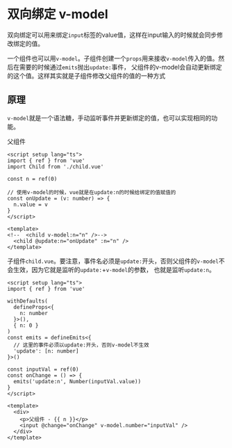 # 双向绑定 v-model

双向绑定可以用来绑定`input`标签的value值，这样在input输入的时候就会同步修改绑定的值。

一个组件也可以用`v-model`。子组件创建一个`props`用来接收`v-model`传入的值。然后在需要的时候通过`emits`抛出`update:`事件，
父组件的v-model会自动更新绑定的这个值。这样其实就是子组件修改父组件的值的一种方式


## 原理

`v-model`就是一个语法糖，手动监听事件并更新绑定的值，也可以实现相同的功能。

父组件

```vue
<script setup lang="ts">
import { ref } from 'vue'
import Child from './child.vue'

const n = ref(0)

// 使用v-model的时候，vue就是在update:n的时候给绑定的值赋值的
const onUpdate = (v: number) => {
  n.value = v
}
</script>

<template>
<!--  <child v-model:n="n" />-->
  <child @update:n="onUpdate" :n="n" />
</template>
```

子组件`child.vue`。要注意，事件名必须是`update:`开头，否则父组件的`v-model`不会生效，因为它就是监听的`update:`+`v-model`的参数，
也就是监听`update:n`。

```vue
<script setup lang="ts">
import { ref } from 'vue'

withDefaults(
  defineProps<{
    n: number
  }>(),
  { n: 0 }
)
const emits = defineEmits<{
  // 这里的事件必须以update:开头，否则v-model不生效
  'update': [n: number]
}>()

const inputVal = ref(0)
const onChange = () => {
  emits('update:n', Number(inputVal.value))
}
</script>

<template>
  <div>
    <p>父组件 - {{ n }}</p>
    <input @change="onChange" v-model.number="inputVal" />
  </div>
</template>
```